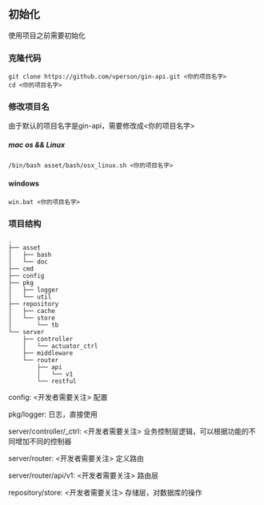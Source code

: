 ## 初始化

使用项目之前需要初始化

### 克隆代码

```shell
git clone https://github.com/vperson/gin-api.git <你的项目名字>
cd <你的项目名字>
```

### 修改项目名

由于默认的项目名字是gin-api，需要修改成<你的项目名字>

##### mac os && Linux

```shell
/bin/bash asset/bash/osx_linux.sh <你的项目名字>
```

#### windows

```
win.bat <你的项目名字>
```

### 项目结构

```shell
.
├── asset
│   ├── bash
│   └── doc
├── cmd
├── config
├── pkg
│   ├── logger
│   └── util
├── repository
│   ├── cache
│   └── store
│       └── tb
└── server
    ├── controller
    │   └── actuator_ctrl
    ├── middleware
    └── router
        ├── api
        │   └── v1
        └── restful
```

config: <开发者需要关注> 配置

pkg/logger: 日志，直接使用

server/controller/<feature>_ctrl: <开发者需要关注> 业务控制层逻辑，可以根据功能的不同增加不同的控制器

server/router: <开发者需要关注> 定义路由

server/router/api/v1: <开发者需要关注> 路由层

repository/store: <开发者需要关注> 存储层，对数据库的操作
